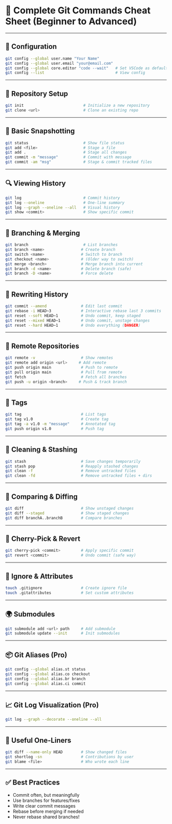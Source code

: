 
# 📘 Complete Git Commands Cheat Sheet (Beginner to Advanced)

---

## 🔧 Configuration

```bash
git config --global user.name "Your Name"
git config --global user.email "your@email.com"
git config --global core.editor "code --wait"   # Set VSCode as default editor
git config --list                               # View config
```

---

## 📁 Repository Setup

```bash
git init                          # Initialize a new repository
git clone <url>                   # Clone an existing repo
```

---

## 📄 Basic Snapshotting

```bash
git status                        # Show file status
git add <file>                    # Stage a file
git add .                         # Stage all changes
git commit -m "message"           # Commit with message
git commit -am "msg"              # Stage & commit tracked files
```

---

## 🔍 Viewing History

```bash
git log                           # Commit history
git log --oneline                 # One-line summary
git log --graph --oneline --all   # Visual history
git show <commit>                 # Show specific commit
```

---

## 🔄 Branching & Merging

```bash
git branch                        # List branches
git branch <name>                # Create branch
git switch <name>                # Switch to branch
git checkout <name>              # (Older way to switch)
git merge <branch>               # Merge branch into current
git branch -d <name>             # Delete branch (safe)
git branch -D <name>             # Force delete
```

---

## 🧪 Rewriting History

```bash
git commit --amend               # Edit last commit
git rebase -i HEAD~3             # Interactive rebase last 3 commits
git reset --soft HEAD~1          # Undo commit, keep staged
git reset --mixed HEAD~1         # Undo commit, unstage changes
git reset --hard HEAD~1          # Undo everything (DANGER)
```

---

## 🚀 Remote Repositories

```bash
git remote -v                    # Show remotes
git remote add origin <url>     # Add remote
git push origin main             # Push to remote
git pull origin main             # Pull from remote
git fetch                        # Fetch all branches
git push -u origin <branch>     # Push & track branch
```

---

## 📌 Tags

```bash
git tag                          # List tags
git tag v1.0                     # Create tag
git tag -a v1.0 -m "message"     # Annotated tag
git push origin v1.0             # Push tag
```

---

## 🧹 Cleaning & Stashing

```bash
git stash                        # Save changes temporarily
git stash pop                    # Reapply stashed changes
git clean -f                     # Remove untracked files
git clean -fd                    # Remove untracked files + dirs
```

---

## 📎 Comparing & Diffing

```bash
git diff                         # Show unstaged changes
git diff --staged                # Show staged changes
git diff branchA..branchB        # Compare branches
```

---

## 🔁 Cherry-Pick & Revert

```bash
git cherry-pick <commit>         # Apply specific commit
git revert <commit>              # Undo commit (safe way)
```

---

## 🔐 Ignore & Attributes

```bash
touch .gitignore                 # Create ignore file
touch .gitattributes             # Set custom attributes
```

---

## 🌍 Submodules

```bash
git submodule add <url> path     # Add submodule
git submodule update --init      # Init submodules
```

---

## 📦 Git Aliases (Pro)

```bash
git config --global alias.st status
git config --global alias.co checkout
git config --global alias.br branch
git config --global alias.ci commit
```

---

## 📈 Git Log Visualization (Pro)

```bash
git log --graph --decorate --oneline --all
```

---

## 🧠 Useful One-Liners

```bash
git diff --name-only HEAD        # Show changed files
git shortlog -sn                 # Contributions by user
git blame <file>                 # Who wrote each line
```

---

## ✅ Best Practices

- Commit often, but meaningfully
- Use branches for features/fixes
- Write clear commit messages
- Rebase before merging if needed
- Never rebase shared branches!
